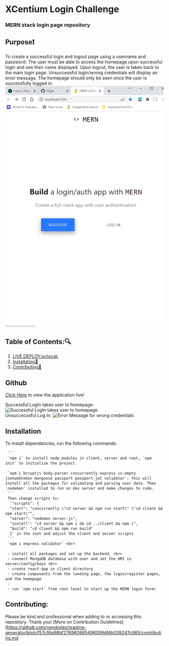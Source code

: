 # XCentium Login Challenge
### MERN stack login page repository

## Purpose:heavy_exclamation_mark:

To create a successful login and logout page using a username and password. The user must be able to access the homepage upon successful login and see their name displayed. Upon logout, the user is taken back to the main login page. Unsuccessful login/wrong credentials will display an error message. The homepage should only be seen once the user is successfully logged in.<br>
![Log In Page](client/public/mern-login.png) <br>

## Table of Contents::mag:

1.  [ LIVE DEPLOY:octocat: ](#github)
2.  [ Installation:hammer: ](#installation)
3.  [ Contributing:handshake: ](#contributing)

## Github

[Click Here](https://verokoles.github.io/mern-login/) to view the application live! <br>

Successful LogIn takes user to homepage:
![Successful LogIn takes user to homepage]() <br>
Unsuccecssful Log In:
![Error Message for wrong credentials]()


## Installation

To install dependancies, run the following commands:

     ```
     `npm i` to install node_modules in client, server and root, `npm init` to initialize the project.

     `npm i bcryptjs body-parser concurrently express is-empty jsonwebtoken mongoose passport passport-jwt validator`: this will install all the packages for validating and parsing user data. Then `nodemon` installed to run on dev server and make changes to code.
     ```
     Then change scripts to:
      `"scripts": {
      "start": "concurrently \"cd server && npm run start\" \"cd client && npm start\"",
      "server": "nodemon server.js",
      "install": "cd server && npm i && cd ../client && npm i",
      "build": "cd client && npm run build"
      }` in the root and adjust the client and server scripts
     ```  
     `npm i express validator` <br>

     - install all packages and set up the backend, <br>
     - connect MongoDB database with user and set the URI in server/config/keys <br>
     - create react-app in client directory
     - create components from the landing page, the login/register pages, and the homepage
     - 
     - run `npm start` from root level to start up the MERN login form!





## Contributing:

Please be kind and professional when adding to or accessing this repository. Thank you!
[More on Contribution Guidelines](https://github.com/verokoles/readme-generator/blob/f57cf6a98bf276960885496059df4b039247c985/contributing.md